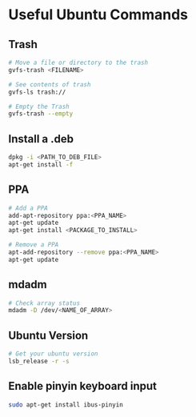 # Useful Ubuntu Commands

## Trash
```bash
# Move a file or directory to the trash
gvfs-trash <FILENAME>

# See contents of trash
gvfs-ls trash://

# Empty the Trash
gvfs-trash --empty
```

## Install a .deb
```bash
dpkg -i <PATH_TO_DEB_FILE>
apt-get install -f
```

## PPA
```bash
# Add a PPA
add-apt-repository ppa:<PPA_NAME>
apt-get update
apt-get install <PACKAGE_TO_INSTALL>

# Remove a PPA
apt-add-repository --remove ppa:<PPA_NAME>
apt-get update
```

## mdadm
```bash
# Check array status
mdadm -D /dev/<NAME_OF_ARRAY>
```

## Ubuntu Version
```bash
# Get your ubuntu version
lsb_release -r -s
```

## Enable pinyin keyboard input
```bash
sudo apt-get install ibus-pinyin 
```